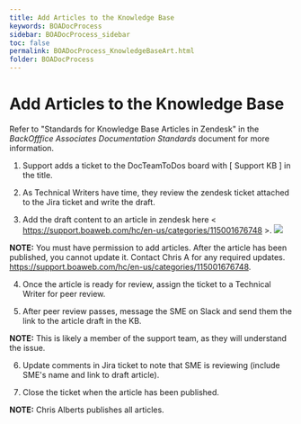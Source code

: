 ```yaml
---
title: Add Articles to the Knowledge Base
keywords: BOADocProcess
sidebar: BOADocProcess_sidebar
toc: false
permalink: BOADocProcess_KnowledgeBaseArt.html
folder: BOADocProcess
---
```

Add Articles to the Knowledge Base
==================================

Refer to "Standards for Knowledge Base Articles in Zendesk" in the *BackOfffice Associates Documentation Standards* document for more information.

1.  Support adds a ticket to the DocTeamToDos board with [ Support KB ] in the title.

2.  As Technical Writers have time, they review the zendesk ticket attached to the Jira ticket and write the draft.

3.  Add the draft content to an article in zendesk here < https://support.boaweb.com/hc/en-us/categories/115001676748 >.
    ![](media/image63.png)

 **NOTE:** You must have permission to add articles. After the article has been published, you cannot update it. Contact Chris A for any required updates. https://support.boaweb.com/hc/en-us/categories/115001676748.

4.  Once the article is ready for review, assign the ticket to a Technical Writer for peer review.

5.  After peer review passes, message the SME on Slack and send them the link to the article draft in the KB.

 **NOTE:** This is likely a member of the support team, as they will understand the issue.

6.  Update comments in Jira ticket to note that SME is reviewing (include SME's name and link to draft article).

7.  Close the ticket when the article has been published.

 **NOTE:** Chris Alberts publishes all articles.
